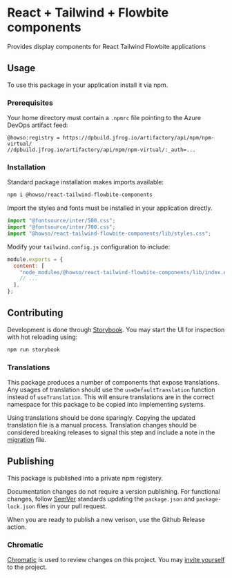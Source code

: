 # React + Tailwind + Flowbite components

Provides display components for React Tailwind Flowbite applications

## Usage

To use this package in your application install it via npm.

### Prerequisites

Your home directory must contain a `.npmrc` file pointing to the Azure DevOps artifact feed:

```text
@howso:registry = https://dpbuild.jfrog.io/artifactory/api/npm/npm-virtual/
//dpbuild.jfrog.io/artifactory/api/npm/npm-virtual/:_auth=...
```

### Installation

Standard package installation makes imports available:

```bash
npm i @howso/react-tailwind-flowbite-components
```

Import the styles and fonts must be installed in your application directly.

```ts
import "@fontsource/inter/500.css";
import "@fontsource/inter/700.css";
import "@howso/react-tailwind-flowbite-components/lib/styles.css";
```

Modify your `tailwind.config.js` configuration to include:

```js
module.exports = {
  content: [
    "node_modules/@howso/react-tailwind-flowbite-components/lib/index.esm.js",
    // ...
  ],
};
```

## Contributing

Development is done through [Storybook](https://storybook.js.org/).
You may start the UI for inspection with hot reloading using:

```bash
npm run storybook
```

### Translations

This package produces a number of components that expose translations.
Any usages of translation should use the `useDefaultTranslation` function instead of `useTranslation`.
This will ensure translations are in the correct namespace for this package to be copied into implementing systems.

Using translations should be done sparingly. Copying the updated translation file is a manual process.
Translation changes should be considered breaking releases to signal this step and include a note in the [migration](./MIGRATION.md) file.

## Publishing

This package is published into a private npm registery.

Documentation changes do not require a version publishing.
For functional changes, follow [SemVer](https://semver.org/)
standards updating the `package.json` and `package-lock.json`
files in your pull request.

When you are ready to publish a new verison, use the Github Release action.

### Chromatic

[Chromatic](https://www.chromatic.com/builds?appId=65e891231e1f8c382a2b9636) is used to review changes on this project.
You may [invite yourself](https://www.chromatic.com/start?inviteToken=chpi_9775e3a5c6b04820a9fbca99c35baf86&appId=65e891231e1f8c382a2b9636) to the project.
